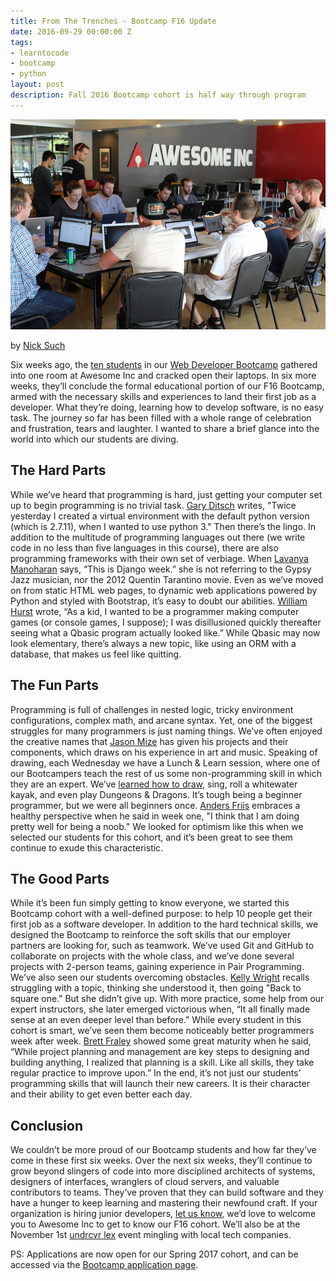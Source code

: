 ```yaml
---
title: From The Trenches - Bootcamp F16 Update
date: 2016-09-29 00:00:00 Z
tags:
- learntocode
- bootcamp
- python
layout: post
description: Fall 2016 Bootcamp cohort is half way through program
---
```


![Awesome Inc U Web Developer Bootcamp students coding](/img/blog/bootcamp-f16-roundtable.jpg)

by [Nick Such](https://plus.google.com/+NickSuch/)

Six weeks ago, the [ten students](https://www.awesomeincu.com/blog/2016/08/31/bootcamp-f16-begins/) in our [Web Developer Bootcamp](/bootcamp/) gathered into one room at Awesome Inc and cracked open their laptops. In six more weeks, they’ll conclude the formal educational portion of our F16 Bootcamp, armed with the necessary skills and experiences to land their first job as a developer. What they’re doing, learning how to develop software, is no easy task. The journey so far has been filled with a whole range of celebration and frustration, tears and laughter. I wanted to share a brief glance into the world into which our students are diving.

<!--more-->

## The Hard Parts

While we’ve heard that programming is hard, just getting your computer set up to begin programming is no trivial task. [Gary Ditsch](https://garyditsch.github.io/bootcamp/2016/09/13/creating-virtualenv-with-correct-python.html) writes, "Twice yesterday I created a virtual environment with the default python version (which is 2.7.11), when I wanted to use python 3." Then there’s the lingo. In addition to the multitude of programming languages out there (we write code in no less than five languages in this course), there are also programming frameworks with their own set of verbiage. When [Lavanya Manoharan](https://lavanyamano.github.io/2016/09/25/Fifth_week.html) says, “This is Django week.” she is not referring to the Gypsy Jazz musician, nor the 2012 Quentin Tarantino movie. Even as we’ve moved on from static HTML web pages, to dynamic web applications powered by Python and styled with Bootstrap, it’s easy to doubt our abilities. [William Hurst](https://billbunkum.github.io/2016/09/26/week6.html) wrote, “As a kid, I wanted to be a programmer making computer games (or console games, I suppose); I was disillusioned quickly thereafter seeing what a Qbasic program actually looked like.” While Qbasic may now look elementary, there’s always a new topic, like using an ORM with a database, that makes us feel like quitting.

## The Fun Parts

Programming is full of challenges in nested logic, tricky environment configurations, complex math, and arcane syntax. Yet, one of the biggest struggles for many programmers is just naming things. We’ve often enjoyed the creative names that [Jason Mize](https://jasonmize.github.io/2016/09/09/function_vs_user.html) has given his projects and their components, which draws on his experience in art and music. Speaking of drawing, each Wednesday we have a Lunch & Learn session, where one of our Bootcampers teach the rest of us some non-programming skill in which they are an expert. We’ve [learned how to draw](https://twitter.com/awesome_inc/status/776103417550897152), sing, roll a whitewater kayak, and even play Dungeons & Dragons. It’s tough being a beginner programmer, but we were all beginners once. [Anders Friis](https://github.com/AndersFriis/AndersFriis.github.io/blob/master/_posts/2016-09-01.md) embraces a healthy perspective when he said in week one, "I think that I am doing pretty well for being a noob." We looked for optimism like this when we selected our students for this cohort, and it’s been great to see them continue to exude this characteristic.

## The Good Parts

While it’s been fun simply getting to know everyone, we started this Bootcamp cohort with a well-defined purpose: to help 10 people get their first job as a software developer. In addition to the hard technical skills, we designed the Bootcamp to reinforce the soft skills that our employer partners are looking for, such as teamwork. We’ve used Git and GitHub to collaborate on projects with the whole class, and we’ve done several projects with 2-person teams, gaining experience in Pair Programming. We’ve also seen our students overcoming obstacles. [Kelly Wright](https://kellyinnovation.github.io/2016/09/02/asking-for-help.html) recalls struggling with a topic, thinking she understood it, then going "Back to square one." But she didn’t give up. With more practice, some help from our expert instructors, she later emerged victorious when, “It all finally made sense at an even deeper level than before.” While every student in this cohort is smart, we’ve seen them become noticeably better programmers week after week. [Brett Fraley](https://bfraley.github.io/2016/09/09/textadventure.html) showed some great maturity when he said, “While project planning and management are key steps to designing and building anything, I realized that planning is a skill. Like all skills, they take regular practice to improve upon.” In the end, it’s not just our students’ programming skills that will launch their new careers. It is their character and their ability to get even better each day.

## Conclusion

We couldn’t be more proud of our Bootcamp students and how far they’ve come in these first six weeks. Over the next six weeks, they’ll continue to grow beyond slingers of code into more disciplined architects of systems, designers of interfaces, wranglers of cloud servers, and valuable contributors to teams. They’ve proven that they can build software and they have a hunger to keep learning and mastering their newfound craft. If your organization is hiring junior developers, [let us know](https://docs.google.com/forms/d/e/1FAIpQLSdlGdE8IqWlAWXxfn0fdAxJJY86DZKgDDaumEqLfxmiKjozuQ/viewform), we’d love to welcome you to Awesome Inc to get to know our F16 cohort. We’ll also be at the November 1st [undrcvr lex](https://www.facebook.com/events/1655507644777927/) event mingling with local tech companies.






PS: Applications are now open for our Spring 2017 cohort, and can be accessed via the [Bootcamp application page](/applications/bootcamp).